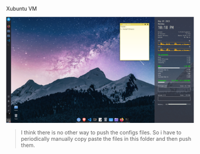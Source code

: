 Xubuntu VM

![HomeView](HomeView.png)



> I think there is no other way to push the configs files. So i have to periodically manually copy paste the files in this folder and then push them.